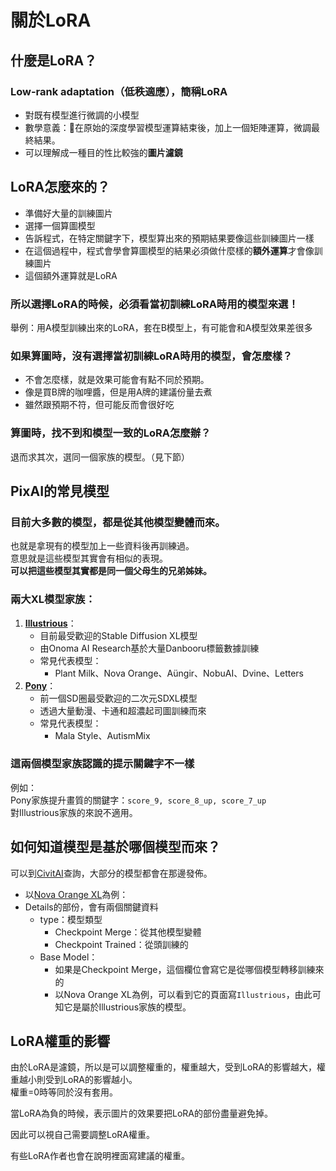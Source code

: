<h1 id="關於lora">關於LoRA</h1>
<h2 id="什麼是lora？">什麼是LoRA？</h2>
<h3 id="low-rank-adaptation（低秩適應），簡稱lora">Low-rank adaptation（低秩適應），簡稱LoRA</h3>
<ul>
<li>對既有模型進行微調的小模型</li>
<li>數學意義：在原始的深度學習模型運算結束後，加上一個矩陣運算，微調最終結果。</li>
<li>可以理解成一種目的性比較強的<strong>圖片濾鏡</strong></li>
</ul>
<h2 id="lora怎麼來的？">LoRA怎麼來的？</h2>
<ul>
<li>準備好大量的訓練圖片</li>
<li>選擇一個算圖模型</li>
<li>告訴程式，在特定關鍵字下，模型算出來的預期結果要像這些訓練圖片一樣</li>
<li>在這個過程中，程式會學會算圖模型的結果必須做什麼樣的<strong>額外運算</strong>才會像訓練圖片</li>
<li>這個額外運算就是LoRA</li>
</ul>
<h3 id="所以選擇lora的時候，必須看當初訓練lora時用的模型來選！">所以選擇LoRA的時候，必須看當初訓練LoRA時用的模型來選！</h3>
<p>舉例：用A模型訓練出來的LoRA，套在B模型上，有可能會和A模型效果差很多</p>
<h3 id="如果算圖時，沒有選擇當初訓練lora時用的模型，會怎麼樣？">如果算圖時，沒有選擇當初訓練LoRA時用的模型，會怎麼樣？</h3>
<ul>
<li>不會怎麼樣，就是效果可能會有點不同於預期。</li>
<li>像是買B牌的咖哩醬，但是用A牌的建議份量去煮</li>
<li>雖然跟預期不符，但可能反而會很好吃</li>
</ul>
<h3 id="算圖時，找不到和模型一致的lora怎麼辦？">算圖時，找不到和模型一致的LoRA怎麼辦？</h3>
<p>退而求其次，選同一個家族的模型。（見下節）</p>
<h2 id="pixai的常見模型">PixAI的常見模型</h2>
<h3 id="目前大多數的模型，都是從其他模型變體而來。">目前大多數的模型，都是從其他模型變體而來。</h3>
<p>也就是拿現有的模型加上一些資料後再訓練過。<br>
意思就是這些模型其實會有相似的表現。<br>
<strong>可以把這些模型其實都是同一個父母生的兄弟姊妹。</strong></p>
<h3 id="兩大xl模型家族：">兩大XL模型家族：</h3>
<ol>
<li><strong><a href="https://civitai.com/articles/8380/tips-for-illustrious-xl-prompting-updates">Illustrious</a></strong>：
<ul>
<li>目前最受歡迎的Stable Diffusion XL模型</li>
<li>由Onoma AI Research基於大量Danbooru標籤數據訓練</li>
<li>常見代表模型：
<ul>
<li>Plant Milk、Nova Orange、Aüngir、NobuAI、Dvine、Letters</li>
</ul>
</li>
</ul>
</li>
<li><strong><a href="https://stable-diffusion-art.com/pony-diffusion-v6-xl/">Pony</a></strong>：
<ul>
<li>前一個SD圈最受歡迎的二次元SDXL模型</li>
<li>透過大量動漫、卡通和超濃起司圖訓練而來</li>
<li>常見代表模型：
<ul>
<li>Mala Style、AutismMix</li>
</ul>
</li>
</ul>
</li>
</ol>
<h3 id="這兩個模型家族認識的提示關鍵字不一樣">這兩個模型家族認識的提示關鍵字不一樣</h3>
<p>例如：<br>
Pony家族提升畫質的關鍵字：<code>score_9, score_8_up, score_7_up</code><br>
對Illustrious家族的來說不適用。</p>
<h2 id="如何知道模型是基於哪個模型而來？">如何知道模型是基於哪個模型而來？</h2>
<p>可以到<a href="https://civitai.com/">CivitAI</a>查詢，大部分的模型都會在那邊發佈。</p>
<ul>
<li>以<a href="https://civitai.com/models/967405/nova-orange-xl">Nova Orange XL</a>為例：</li>
<li>Details的部份，會有兩個關鍵資料
<ul>
<li>type：模型類型
<ul>
<li>Checkpoint Merge：從其他模型變體</li>
<li>Checkpoint Trained：從頭訓練的</li>
</ul>
</li>
<li>Base Model：
<ul>
<li>如果是Checkpoint Merge，這個欄位會寫它是從哪個模型轉移訓練來的</li>
<li>以Nova Orange XL為例，可以看到它的頁面寫<code>Illustrious</code>，由此可知它是屬於Illustrious家族的模型。</li>
</ul>
</li>
</ul>
</li>
</ul>
<h2 id="lora權重的影響">LoRA權重的影響</h2>
<p>由於LoRA是濾鏡，所以是可以調整權重的，權重越大，受到LoRA的影響越大，權重越小則受到LoRA的影響越小。<br>
權重=0時等同於沒有套用。</p>
<p>當LoRA為負的時候，表示圖片的效果要把LoRA的部份盡量避免掉。</p>
<p>因此可以視自己需要調整LoRA權重。</p>
<p>有些LoRA作者也會在說明裡面寫建議的權重。</p>


